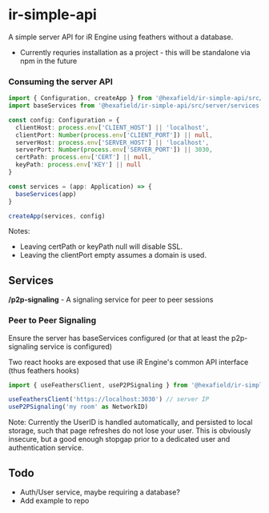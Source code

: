 # ir-simple-api

A simple server API for iR Engine using feathers without a database.

- Currently requries installation as a project - this will be standalone via npm in the future

### Consuming the server API

```ts
import { Configuration, createApp } from '@hexafield/ir-simple-api/src/server'
import baseServices from '@hexafield/ir-simple-api/src/server/services'

const config: Configuration = {
  clientHost: process.env['CLIENT_HOST'] || 'localhost',
  clientPort: Number(process.env['CLIENT_PORT']) || null,
  serverHost: process.env['SERVER_HOST'] || 'localhost',
  serverPort: Number(process.env['SERVER_PORT']) || 3030,
  certPath: process.env['CERT'] || null,
  keyPath: process.env['KEY'] || null
}

const services = (app: Application) => {
  baseServices(app)
}

createApp(services, config)
```

Notes:
- Leaving certPath or keyPath null will disable SSL.
- Leaving the clientPort empty assumes a domain is used.

## Services

**/p2p-signaling** - A signaling service for peer to peer sessions

### Peer to Peer Signaling

Ensure the server has baseServices configured (or that at least the p2p-signaling service is configured)

Two react hooks are exposed that use iR Engine's common API interface (thus feathers hooks)

```ts
import { useFeathersClient, useP2PSignaling } from '@hexafield/ir-simple-api/src/client'

useFeathersClient('https://localhost:3030') // server IP
useP2PSignaling('my room' as NetworkID)
```

Note: Currently the UserID is handled automatically, and persisted to local storage, such that page refreshes do not lose your user. This is obviously insecure, but a good enough stopgap prior to a dedicated user and authentication service.


## Todo

- Auth/User service, maybe requiring a database?
- Add example to repo